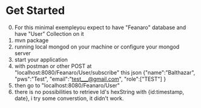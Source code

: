 # Get Started
0. For this minimal exempleyou expect to have "Feanaro" database and have "User" Collection on it
1. mvn package
2. running local mongod on your machine or configure your mongod server
3. start your application
4. with postman or other POST at "localhost:8080/Feanaro/User/subscribe" this json {"name":"Balthazar", "pws":"Test", "email":"test___@gmail.com", "role":["TEST"] }
5. then go to "localhost:8080/Feanaro/User"
6. there is no possibilities to retrieve Id's hexString with {id:timestamp, date}, i try some converstion, it didn't work.
